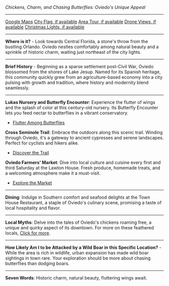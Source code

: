 *Chickens, Charm, and Chasing Butterflies: Oviedo's Unique Appeal*

---

[Google Maps](https://www.google.com/maps/place/Oviedo,+FL/data=!3m1!1e3)
[City Flag, if available](https://www.google.com/search?tbm=isch&q=Oviedo+FL+Flag+Picture)
[Area Tour, if available](https://www.youtube.com/results?search_query=Oviedo+FL+4k+tour)
[Drone Views, if available](https://www.youtube.com/results?search_query=Oviedo+FL+4k+drone)
[Christmas Lights, if available](https://www.youtube.com/results?search_query=Oviedo+FL+christmas+lights&sp=CAI%253D)

---

**Where is it?** - Look towards Central Florida, a stone's throw from the bustling Orlando. Oviedo nestles comfortably among natural beauty and a sprinkle of historic charm, waiting just northeast of the city lights.

---

**Brief History** - Beginning as a sparse settlement post-Civil War, Oviedo blossomed from the shores of Lake Jesup. Named for its Spanish heritage, this community quickly grew from an agriculture-based economy into a city pulsing with growth and tradition, where history and modernity blend seamlessly.

---

**Lukas Nursery and Butterfly Encounter**: Experience the flutter of wings and the splash of color at this century-old nursery. Its Butterfly Encounter lets you feed nectar to butterflies in a vibrant conservatory.
- [Flutter Among Butterflies](https://www.youtube.com/results?search_query=Oviedo+FL+Lukas+Nursery)

**Cross Seminole Trail**: Embrace the outdoors along this scenic trail. Winding through Oviedo, it's a gateway to ancient cypresses and serene landscapes. Perfect for cyclists and hikers alike.
- [Discover the Trail](https://www.youtube.com/results?search_query=Oviedo+FL+Cross+Seminole+Trail)

**Oviedo Farmers' Market**: Dive into local culture and cuisine every first and third Saturday at the Lawton House. Fresh produce, homemade treats, and a welcoming atmosphere make it a must-visit.
- [Explore the Market](https://www.youtube.com/results?search_query=Oviedo+FL+Farmers+Market)

---

**Dining**: Indulge in Southern comfort and seafood delights at the Town House Restaurant, a staple of Oviedo's culinary scene, promising a taste of local hospitality and flavor.

---

**Local Myths**: Delve into the tales of Oviedo's chickens roaming free, a unique and quirky aspect of its downtown. For more on these feathered locals, [Click for more](https://www.google.com/search?q=Oviedo+FL+chickens).

---

**How Likely Am I to be Attacked by a Wild Boar in this Specific Location?** - While the area is rich in wildlife, urban expansion has made wild boar sightings in town rare. Your exploration should be more about chasing butterflies than dodging boars.

---

**Seven Words**: Historic charm, natural beauty, fluttering wings await.